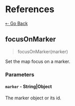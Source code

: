# References

[&#8672; Go Back](../references/)

## focusOnMarker

> focusOnMarker(marker)

Set the map focus on a marker.

### Parameters

#### `marker` - String|Object

The marker object or its id.
